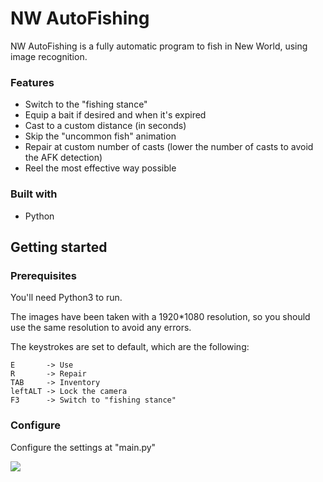 # NW AutoFishing

NW AutoFishing is a fully automatic program to fish in New World, using image recognition.

### Features

- Switch to the "fishing stance"
- Equip a bait if desired and when it's expired
- Cast to a custom distance (in seconds)
- Skip the "uncommon fish" animation
- Repair at custom number of casts (lower the number of casts to avoid the AFK detection)
- Reel the most effective way possible

### Built with

- Python

## Getting started

### Prerequisites

You'll need Python3 to run.

The images have been taken with a 1920*1080 resolution, so you should use the same resolution to avoid any errors.

The keystrokes are set to default, which are the following:
~~~
E       -> Use  
R       -> Repair  
TAB     -> Inventory  
leftALT -> Lock the camera  
F3      -> Switch to "fishing stance"  
~~~

### Configure

Configure the settings at "main.py"
<div align="left">
  <kbd>
    <img src="https://i.imgur.com/V4cP95w.png" />
  </kbd>
</div>
